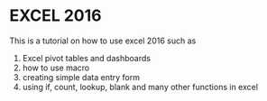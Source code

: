 # EXCEL 2016
   This is a tutorial on how to use excel 2016 such as 
1. Excel pivot tables and dashboards
2. how to use macro
3. creating simple data entry form
4. using if, count, lookup, blank and many other functions in excel
